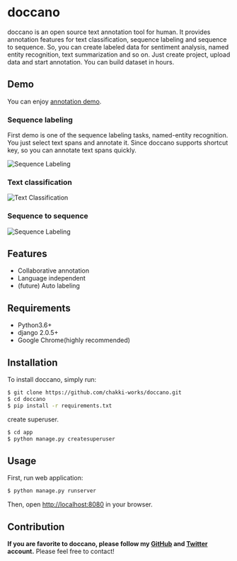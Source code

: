 # doccano

doccano is an open source text annotation tool for human. It provides annotation features for text classification, sequence labeling and sequence to sequence. So, you can create labeled data for sentiment analysis, named entity recognition, text summarization and so on. Just create project, upload data and start annotation. You can build dataset in hours.

## Demo

You can enjoy [annotation demo](http://doccano.herokuapp.com).

### Sequence labeling

First demo is one of the sequence labeling tasks, named-entity recognition. You just select text spans and annotate it. Since doccano supports shortcut key, so you can annotate text spans quickly.

![Sequence Labeling](./docs/named_entity_annotation.gif)

### Text classification

![Text Classification](http://via.placeholder.com/600x400)

### Sequence to sequence

![Sequence Labeling](http://via.placeholder.com/600x400)

## Features

* Collaborative annotation
* Language independent
* (future) Auto labeling

## Requirements

* Python3.6+
* django 2.0.5+
* Google Chrome(highly recommended)

## Installation

To install doccano, simply run:

```bash
$ git clone https://github.com/chakki-works/doccano.git
$ cd doccano
$ pip install -r requirements.txt
```

create superuser.

```bash
$ cd app
$ python manage.py createsuperuser
```

## Usage

First, run web application:

```bash
$ python manage.py runserver
```

Then, open <http://localhost:8080> in your browser.

## Contribution

**If you are favorite to doccano, please follow my [GitHub](https://github.com/Hironsan) and [Twitter](https://twitter.com/Hironsan13) account.** Please feel free to contact!